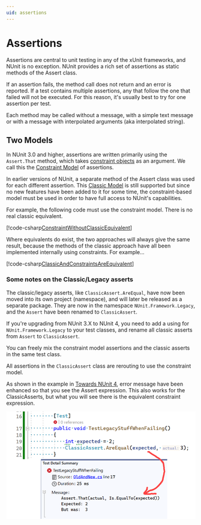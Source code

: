 ```yaml
---
uid: assertions
---
```


# Assertions

Assertions are central to unit testing in any of the xUnit frameworks, and NUnit
is no exception. NUnit provides a rich set of assertions as static methods of
the Assert class.

If an assertion fails, the method call does not return and an error is reported.
If a test contains multiple assertions, any that follow the one that failed
will not be executed. For this reason, it's usually best to try for one
assertion per test.

Each method may be called without a message, with a simple text message or with
a message with interpolated arguments (aka interpolated string).

## Two Models

In NUnit 3.0 and higher, assertions are written primarily using the `Assert.That` method,
which takes [constraint objects](xref:constraints) as an argument. We call this
the [Constraint Model](xref:constraintmodel) of assertions.

In earlier versions of NUnit, a separate method of the Assert class was used
for each different assertion. This [Classic Model](xref:classicmodel) is still supported but
since no new features have been added to it for some time, the constraint-based
model must be used in order to have full access to NUnit's capabilities.

For example, the following code must use the constraint model. There is no real classic equivalent.

[!code-csharp[ConstraintWithoutClassicEquivalent](~/snippets/Snippets.NUnit/ClassicVsConstraintAssertions.cs#ConstraintWithoutClassicEquivalent)]

Where equivalents do exist, the two approaches will always give the same result,
because the methods of the classic approach have all been implemented internally
using constraints. For example...

[!code-csharp[ClassicAndConstraintsAreEquivalent](~/snippets/Snippets.NUnit/ClassicVsConstraintAssertions.cs#ClassicAndConstraintsAreEquivalent)]

### Some notes on the Classic/Legacy asserts

The classic/legacy asserts, like `ClassicAssert.AreEqual`, have now been moved into its own project (namespace), and will later be released as a separate package.  They are now in the namespace `NUnit.Framework.Legacy`, and the `Assert` have been renamed to `ClassicAssert`.

If you're upgrading from NUnit 3.X to NUnit 4, you need to add a using for `NUnit.Framework.Legacy` to your test classes, and rename all classic asserts from `Assert` to `ClassicAssert`.

You can freely mix the constraint model assertions and the classic asserts in the same test class.

All assertions in the `ClassicAssert` class are rerouting to use the constraint model.

As shown in the example in [Towards NUnit 4](xref:towards-nunit4), error message have been enhanced so that you see the Assert expression.  This also works for the ClassicAsserts, but what you will see there is the equivalent constraint expression.

![Classic-Assert-Fails](../../../../images/nunit-classic-asserts-fails.png)

